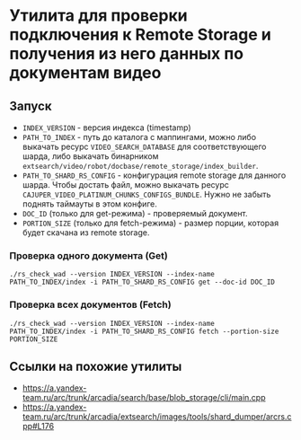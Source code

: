 # Утилита для проверки подключения к Remote Storage и получения из него данных по документам видео

## Запуск

* `INDEX_VERSION` - версия индекса (timestamp)
* `PATH_TO_INDEX` - путь до каталога с маппингами, можно либо выкачать ресурс `VIDEO_SEARCH_DATABASE` для соответствующего шарда, либо выкачать бинарником `extsearch/video/robot/docbase/remote_storage/index_builder`.
* `PATH_TO_SHARD_RS_CONFIG` - конфигурация remote storage для данного шарда. Чтобы достать файл, можно выкачать ресурс `CAJUPER_VIDEO_PLATINUM_CHUNKS_CONFIGS_BUNDLE`. Нужно не забыть поднять таймауты в этом конфиге.
* `DOC_ID` (только для get-режима) - проверяемый документ.
* `PORTION_SIZE` (только для fetch-режима) - размер порции, которая будет скачана из remote storage.

### Проверка одного документа (Get)

`./rs_check_wad --version INDEX_VERSION --index-name PATH_TO_INDEX/index -i PATH_TO_SHARD_RS_CONFIG get --doc-id DOC_ID`

### Проверка всех документов (Fetch)

`./rs_check_wad --version INDEX_VERSION --index-name PATH_TO_INDEX/index -i PATH_TO_SHARD_RS_CONFIG fetch --portion-size PORTION_SIZE`

## Ссылки на похожие утилиты

* https://a.yandex-team.ru/arc/trunk/arcadia/search/base/blob_storage/cli/main.cpp
* https://a.yandex-team.ru/arc/trunk/arcadia/extsearch/images/tools/shard_dumper/arcrs.cpp#L176
